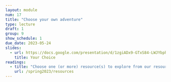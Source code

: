 ```yaml
---
layout: module
num: 17
title: "Choose your own adventure"
type: lecture
draft: 1
group: 9
show_schedule: 1
due_date: 2023-05-24
slides:
  - url: https://docs.google.com/presentation/d/1zgiADx9-GTxS84-LWJYbphzaVXO_eWwllCa_s98i5ls/edit?usp=sharing
    title: Your Choice
readings:
  - title: "Choose one (or more) resource(s) to explore from our resource page"
    url: /spring2023/resources
---    
```

